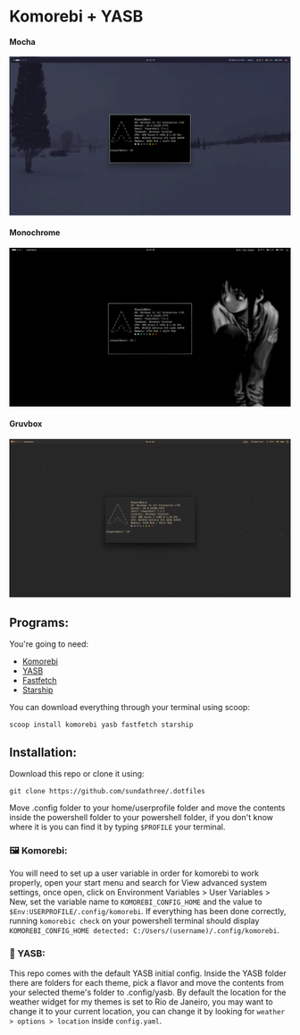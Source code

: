 # Komorebi + YASB
#### Mocha
![](https://github.com/sundathree/.dotfiles/blob/main/assets/2.png)
#### Monochrome
![](https://github.com/sundathree/.dotfiles/blob/main/assets/1.png)
#### Gruvbox
![](https://github.com/sundathree/.dotfiles/blob/main/assets/3.png)

## Programs:
You're going to need:
- [Komorebi](https://github.com/LGUG2Z/komorebi)
- [YASB](https://github.com/amnweb/yasb)
- [Fastfetch](https://github.com/fastfetch-cli/fastfetch)
- [Starship](https://starship.rs)

You can download everything through your terminal using scoop:
```
scoop install komorebi yasb fastfetch starship
```

## Installation:

Download this repo or clone it using:
```
git clone https://github.com/sundathree/.dotfiles
```
Move .config folder to your home/userprofile folder and move the contents inside the powershell folder to your powershell folder, if you don't know where it is you can find it by typing ```$PROFILE``` your terminal.

### 🖼️ Komorebi:
You will need to set up a user variable in order for komorebi to work properly, open your start menu and search for View advanced system settings, once open, click on Environment Variables > User Variables > New, set the variable name to ```KOMOREBI_CONFIG_HOME``` and the value to ```$Env:USERPROFILE/.config/komorebi```. If everything has been done correctly, running ```komorebic check``` on your powershell terminal should display ```KOMOREBI_CONFIG_HOME detected: C:/Users/(username)/.config/komorebi```.

### 🍫 YASB:
This repo comes with the default YASB initial config. Inside the YASB folder there are folders for each theme, pick a flavor and move the contents from your selected theme's folder to .config/yasb. By default the location for the weather widget for my themes is set to Rio de Janeiro, you may want to change it to your current location, you can change it by looking for ```weather > options > location``` inside ```config.yaml```.
